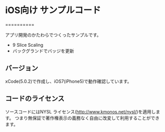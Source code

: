 # iOS向け サンプルコード
==========

アプリ開発のかたわらでつくったサンプルです。

- 9 Slice Scaling
- バックグランドでバッジを更新


## バージョン
xCode(5.0.2)で作成し、iOS7(iPhone5)で動作確認しています。

## コードのライセンス
ソースコードにはNYSL ライセンス(<http://www.kmonos.net/nysl/>)を適用します。
つまり無保証で著作権表示の義務なく自由に改変して利用することができます。




